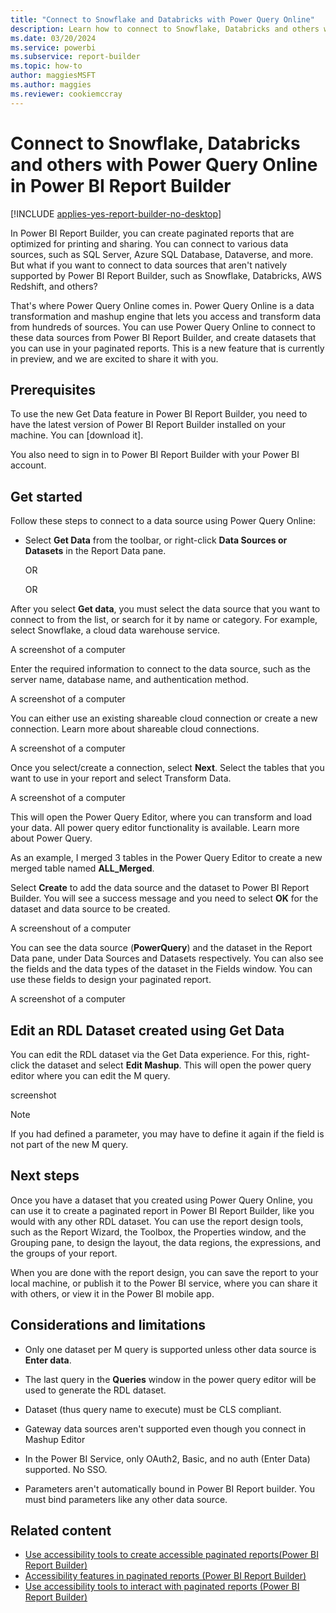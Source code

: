 ```yaml
---
title: "Connect to Snowflake and Databricks with Power Query Online"
description: Learn how to connect to Snowflake, Databricks and others with Power Query Online in Power BI Report Builder.
ms.date: 03/20/2024
ms.service: powerbi
ms.subservice: report-builder
ms.topic: how-to
author: maggiesMSFT
ms.author: maggies
ms.reviewer: cookiemccray
---
```

# Connect to Snowflake, Databricks and others with Power Query Online in Power BI Report Builder

[!INCLUDE [applies-yes-report-builder-no-desktop](../../includes/applies-yes-report-builder-no-desktop.md)]

In Power BI Report Builder, you can create paginated reports that are optimized for printing and sharing. You can connect to various data sources, such as SQL Server, Azure SQL Database, Dataverse, and more. But what if you want to connect to data sources that aren't natively supported by Power BI Report Builder, such as Snowflake, Databricks, AWS Redshift, and others? 

That's where Power Query Online comes in. Power Query Online is a data transformation and mashup engine that lets you access and transform data from hundreds of sources. You can use Power Query Online to connect to these data sources from Power BI Report Builder, and create datasets that you can use in your paginated reports. This is a new feature that is currently in preview, and we are excited to share it with you.  

## Prerequisites 

To use the new Get Data feature in Power BI Report Builder, you need to have the latest version of Power BI Report Builder installed on your machine. You can [download it].  

You also need to sign in to Power BI Report Builder with your Power BI account.

## Get started 

Follow these steps to connect to a data source using Power Query Online: 

- Select **Get Data** from the toolbar, or right-click **Data Sources or Datasets** in the Report Data pane. 

 

    OR 

 

    OR 


After you select **Get data**, you must select the data source that you want to connect to from the list, or search for it by name or category. For example, select Snowflake, a cloud data warehouse service. 

A screenshot of a computer


Enter the required information to connect to the data source, such as the server name, database name, and authentication method.  

A screenshot of a computer



You can either use an existing shareable cloud connection or create a new connection. Learn more about shareable cloud connections. 

A screenshot of a computer



Once you select/create a connection, select **Next**. Select the tables that you want to use in your report and select Transform Data.  

A screenshot of a computer



This will open the Power Query Editor, where you can transform and load your data. All power query editor functionality is available. Learn more about Power Query. 

As an example, I merged 3 tables in the Power Query Editor to create a new merged table named **ALL_Merged**. 

Select **Create** to add the data source and the dataset to Power BI Report Builder. You will see a success message and you need to select **OK** for the dataset and data source to be created. 

A screenshout of a computer

You can see the data source (**PowerQuery**) and the dataset in the Report Data pane, under Data Sources and Datasets respectively. You can also see the fields and the data types of the dataset in the Fields window. You can use these fields to design your paginated report. 

 

A screenshot of a computer

 

 

## Edit an RDL Dataset created using Get Data 

You can edit the RDL dataset via the Get Data experience. For this, right-click the dataset and select **Edit Mashup**. This will open the power query editor where you can edit the M query. 

screenshot

> [!NOTE]
> If you had defined a parameter, you may have to define it again if the field is not part of the new M query. 

## Next steps 

Once you have a dataset that you created using Power Query Online, you can use it to create a paginated report in Power BI Report Builder, like you would with any other RDL dataset. You can use the report design tools, such as the Report Wizard, the Toolbox, the Properties window, and the Grouping pane, to design the layout, the data regions, the expressions, and the groups of your report. 

When you are done with the report design, you can save the report to your local machine, or publish it to the Power BI service, where you can share it with others, or view it in the Power BI mobile app. 

## Considerations and limitations

- Only one dataset per M query is supported unless other data source is **Enter data**. 

- The last query in the **Queries** window in the power query editor will be used to generate the RDL dataset.  

- Dataset (thus query name to execute) must be CLS compliant. 

- Gateway data sources aren't supported even though you connect in Mashup Editor 

- In the Power BI Service,  only OAuth2, Basic, and no auth (Enter Data) supported.  No SSO. 

- Parameters aren't automatically bound in Power BI Report builder. You must bind parameters like any other data source.

## Related content  

- [Use accessibility tools to create accessible paginated reports(Power BI Report Builder)](paginated-use-accessibility-tools.md)
- [Accessibility features in paginated reports (Power BI Report Builder)](paginated-create-accessible-reports.md)
- [Use accessibility tools to interact with paginated reports (Power BI Report Builder)](paginated-consume-accessible-reports.md)
